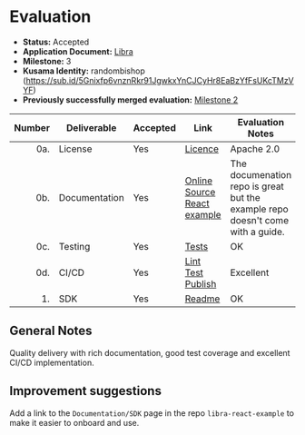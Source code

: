 # Evaluation



- **Status:** Accepted
- **Application Document:** [Libra](https://github.com/atscaletech/Grants-Program/blob/master/applications/Libra.md)
- **Milestone:** 3
- **Kusama Identity:** randombishop (https://sub.id/5Gnixfp6vnznRkr91JgwkxYnCJCyHr8EaBzYfFsUKcTMzVYF)
- **Previously successfully merged evaluation:** [Milestone 2](https://github.com/w3f/Grant-Milestone-Delivery/blob/master/deliveries/Libra_2.md)

| Number | Deliverable   | Accepted | Link                                                                                                                                                                                                                                   | Evaluation Notes                                                               |
|-------:|---------------|----------|----------------------------------------------------------------------------------------------------------------------------------------------------------------------------------------------------------------------------------------|--------------------------------------------------------------------------------|
|    0a. | License       | Yes      | [Licence](https://github.com/atscaletech/libra-js/blob/main/LICENSE)                                                                                                                                                                   | Apache 2.0                                                                     |                                                                                                                       |
|    0b. | Documentation | Yes      | [Online](https://libra-docs.vercel.app) [Source](https://github.com/atscaletech/libra-docs) [React example](https://github.com/atscaletech/libra-js/tree/main/examples/libra-react-example)                                            | The documenation repo is great but the example repo doesn't come with a guide. |
|    0c. | Testing       | Yes      | [Tests](https://app.codecov.io/gh/atscaletech/libra-js)                                                                                                                                                                                | OK                                                                             |
|    0d. | CI/CD         | Yes      | [Lint](https://github.com/atscaletech/libra-js/actions/workflows/lint.yml) [Test](https://github.com/atscaletech/libra-js/actions/workflows/test.yml) [Publish](https://github.com/atscaletech/libra-js/actions/workflows/publish.yml) | Excellent                                                                      |
|     1. | SDK           | Yes      | [Readme](https://github.com/atscaletech/libra-js)                                                                                                                                                                                      | OK                                                                             |



## General Notes

Quality delivery with rich documentation, good test coverage and excellent CI/CD implementation.


## Improvement suggestions

Add a link to the `Documentation/SDK` page in the repo `libra-react-example` to make it easier to onboard and use.
